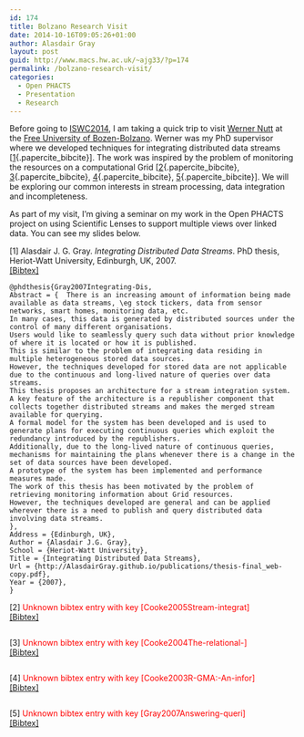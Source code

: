 ```yaml
---
id: 174
title: Bolzano Research Visit
date: 2014-10-16T09:05:26+01:00
author: Alasdair Gray
layout: post
guid: http://www.macs.hw.ac.uk/~ajg33/?p=174
permalink: /bolzano-research-visit/
categories:
  - Open PHACTS
  - Presentation
  - Research
---
```

Before going to [ISWC2014](iswc2014.semanticweb.org), I am taking a quick trip to visit [Werner Nutt](http://www.inf.unibz.it/~nutt/) at the [Free University of Bozen-Bolzano](http://www.inf.unibz.it/). Werner was my PhD supervisor where we developed techniques for integrating distributed data streams [[1](#paperkey_6){.papercite_bibcite}]. The work was inspired by the problem of monitoring the resources on a computational Grid [[2](#paperkey_7){.papercite_bibcite}, [3](#paperkey_8){.papercite_bibcite}, [4](#paperkey_9){.papercite_bibcite}, [5](#paperkey_10){.papercite_bibcite}]. We will be exploring our common interests in stream processing, data integration and incompleteness.

As part of my visit, I’m giving a seminar on my work in the Open PHACTS project on using Scientific Lenses to support multiple views over linked data. You can see my slides below.

<!--more-->



<div id="paperkey_6" class="papercite_entry">
  [1] Alasdair J. G. Gray. <em>Integrating Distributed Data Streams</em>. PhD thesis, Heriot-Watt University, Edinburgh, UK, 2007. <br /> <a href="javascript:void(0)" id="papercite_6" class="papercite_toggle">[Bibtex]</a>
</div>

<div class="papercite_bibtex" id="papercite_6_block">
  <pre><code class="tex bibtex">@phdthesis{Gray2007Integrating-Dis,
Abstract = {  There is an increasing amount of information being made available as data streams, \eg stock tickers, data from sensor networks, smart homes, monitoring data, etc.
In many cases, this data is generated by distributed sources under the control of many different organisations.
Users would like to seamlessly query such data without prior knowledge of where it is located or how it is published.
This is similar to the problem of integrating data residing in multiple heterogeneous stored data sources.
However, the techniques developed for stored data are not applicable due to the continuous and long-lived nature of queries over data streams.
This thesis proposes an architecture for a stream integration system.
A key feature of the architecture is a republisher component that collects together distributed streams and makes the merged stream available for querying.
A formal model for the system has been developed and is used to generate plans for executing continuous queries which exploit the redundancy introduced by the republishers.
Additionally, due to the long-lived nature of continuous queries, mechanisms for maintaining the plans whenever there is a change in the set of data sources have been developed.
A prototype of the system has been implemented and performance measures made.
The work of this thesis has been motivated by the problem of retrieving monitoring information about Grid resources.
However, the techniques developed are general and can be applied wherever there is a need to publish and query distributed data involving data streams.
},
Address = {Edinburgh, UK},
Author = {Alasdair J.G. Gray},
School = {Heriot-Watt University},
Title = {Integrating Distributed Data Streams},
Url = {http://AlasdairGray.github.io/publications/thesis-final_web-copy.pdf},
Year = {2007},
}</code></pre>
</div>

<div id="paperkey_7" class="papercite_entry">
  [2] <span style='color:red'>Unknown bibtex entry with key [Cooke2005Stream-integrat]</span><br /> <a href="javascript:void(0)" id="papercite_7" class="papercite_toggle">[Bibtex]</a>
</div>

<div class="papercite_bibtex" id="papercite_7_block">
  <pre><code class="tex bibtex"></code></pre>
</div>

<div id="paperkey_8" class="papercite_entry">
  [3] <span style='color:red'>Unknown bibtex entry with key [Cooke2004The-relational-]</span><br /> <a href="javascript:void(0)" id="papercite_8" class="papercite_toggle">[Bibtex]</a>
</div>

<div class="papercite_bibtex" id="papercite_8_block">
  <pre><code class="tex bibtex"></code></pre>
</div>

<div id="paperkey_9" class="papercite_entry">
  [4] <span style='color:red'>Unknown bibtex entry with key [Cooke2003R-GMA:-An-infor]</span><br /> <a href="javascript:void(0)" id="papercite_9" class="papercite_toggle">[Bibtex]</a>
</div>

<div class="papercite_bibtex" id="papercite_9_block">
  <pre><code class="tex bibtex"></code></pre>
</div>

<div id="paperkey_10" class="papercite_entry">
  [5] <span style='color:red'>Unknown bibtex entry with key [Gray2007Answering-queri]</span><br /> <a href="javascript:void(0)" id="papercite_10" class="papercite_toggle">[Bibtex]</a>
</div>

<div class="papercite_bibtex" id="papercite_10_block">
  <pre><code class="tex bibtex"></code></pre>
</div>